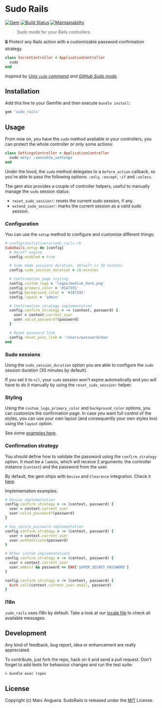 # Sudo Rails

[![Gem](https://img.shields.io/gem/v/sudo_rails.svg?style=flat-square)](https://rubygems.org/gems/sudo_rails)
[![Build Status](https://travis-ci.org/markets/sudo_rails.svg)](https://travis-ci.org/markets/sudo_rails)
[![Maintainability](https://api.codeclimate.com/v1/badges/322350adc7ab052beccb/maintainability)](https://codeclimate.com/github/markets/sudo_rails/maintainability)

> Sudo mode for your Rails controllers

:lock: Protect any Rails action with a customizable password confirmation strategy.

```ruby
class SecretController < ApplicationController
  sudo
end
```

*Inspired by [Unix `sudo` command](https://en.wikipedia.org/wiki/Sudo) and [GitHub Sudo mode](https://help.github.com/en/articles/sudo-mode).*

## Installation

Add this line to your Gemfile and then execute `bundle install`:

```ruby
gem 'sudo_rails'
```

## Usage

From now on, you have the `sudo` method available in your controllers, you can protect the whole controller or only some actions:

```ruby
class SettingsController < ApplicationController
  sudo only: :sensible_settings
end
```

Under the hood, the `sudo` method delegates to a `before_action` callback, so you're able to pass the following options: `:only`, `:except`, `:if` and `:unless`.

The gem also provides a couple of controller helpers, useful to manually manage the `sudo` session status:

- `reset_sudo_session!`: resets the current sudo session, if any.
- `extend_sudo_session!`: marks the current session as a valid sudo session.

### Configuration

You can use the `setup` method to configure and customize different things:

```ruby
# config/initializers/sudo_rails.rb
SudoRails.setup do |config|
  # On/off engine
  config.enabled = true

  # Sudo mode sessions duration, default is 30 minutes
  config.sudo_session_duration = 10.minutes

  # Confirmation page styling
  config.custom_logo = 'logos/medium_dark.png'
  config.primary_color = '#1A7191'
  config.background_color = '#1A7191'
  config.layout = 'admin'

  # Confirmation strategy implementation
  config.confirm_strategy = -> (context, password) {
    user = context.current_user
    user.valid_password?(password)
  }

  # Reset password link
  config.reset_pass_link = '/users/password/new'
end
```

### Sudo sessions

Using the `sudo_session_duration` option you are able to configure the `sudo` session duration (30 minutes by default).

If you set it to `nil`, your `sudo` session won't expire automatically and you will have to do it manually by using the `reset_sudo_session!` helper.

### Styling

Using the `custom_logo`, `primary_color` and `background_color` options, you can customize the confirmation page. In case you want full control of the styles, you can use your own layout (and consequently your own styles too) using the `layout` option.

See some [examples here](support/images/).

### Confirmation strategy

You should define how to validate the password using the `confirm_strategy` option. It must be a `lambda`, which will receive 2 arguments: the controller instance (`context`) and the password from the user.

By default, the gem ships with `Devise` and `Clearance` integration. Check it [here](lib/sudo_rails/integrations/).

Implementation examples:

```ruby
# Devise implementation
config.confirm_strategy = -> (context, password) {
  user = context.current_user
  user.valid_password?(password)
}

# has_secure_password implementation
config.confirm_strategy = -> (context, password) {
  user = context.current_user
  user.authenticate(password)
}

# Other custom implementations
config.confirm_strategy = -> (context, password) {
  user = context.current_user
  user.admin? && password == ENV['SUPER_SECRET_PASSWORD']
}

config.confirm_strategy = -> (context, password) {
  Auth.call(context.current_user.email, password)
}
```

### I18n

`sudo_rails` uses I18n by default. Take a look at our [locale file](config/locales/en.yml) to check all available messages.

## Development

Any kind of feedback, bug report, idea or enhancement are really appreciated.

To contribute, just fork the repo, hack on it and send a pull request. Don't forget to add tests for behaviour changes and run the test suite:

    > bundle exec rspec

## License

Copyright (c) Marc Anguera. SudoRails is released under the [MIT](LICENSE) License.
